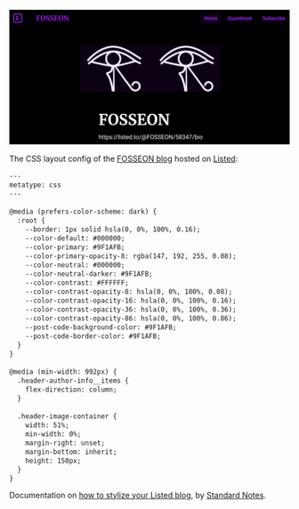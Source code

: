 <p align="center">
  <img src="https://github.com/FOSSEON/LISTED.CSS/blob/main/LISTED-SCREENSHOT.png" />
</p>

The CSS layout config of the [FOSSEON blog](https://listed.to/@FOSSEON) hosted on [Listed](https://listed.to):

```
---
metatype: css
---

@media (prefers-color-scheme: dark) {
  :root {
    --border: 1px solid hsla(0, 0%, 100%, 0.16);
    --color-default: #000000;
    --color-primary: #9F1AFB;
    --color-primary-opacity-8: rgba(147, 192, 255, 0.08);
    --color-neutral: #000000;
    --color-neutral-darker: #9F1AFB;
    --color-contrast: #FFFFFF;
    --color-contrast-opacity-8: hsla(0, 0%, 100%, 0.08);
    --color-contrast-opacity-16: hsla(0, 0%, 100%, 0.16);
    --color-contrast-opacity-36: hsla(0, 0%, 100%, 0.36);
    --color-contrast-opacity-86: hsla(0, 0%, 100%, 0.86);
    --post-code-background-color: #9F1AFB;
    --post-code-border-color: #9F1AFB;
  }
}

@media (min-width: 992px) {
  .header-author-info__items {
    flex-direction: column;
  }

  .header-image-container {
    width: 51%;
    min-width: 0%;
    margin-right: unset;
    margin-bottom: inherit;    
    height: 150px;
  }
}
```

Documentation on [how to stylize your Listed blog](https://standardnotes.com/help/66/how-do-i-change-the-colors-fonts-and-general-layout-of-my-listed-blog), by [Standard Notes](https://standardnotes.com/).
